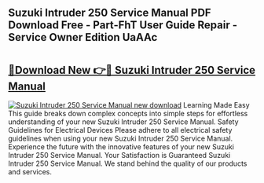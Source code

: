 ## Suzuki Intruder 250 Service Manual PDF Download Free - Part-FhT User Guide Repair - Service Owner Edition UaAAc

# <h2><a href="http://bc74758.oget.top/?id=Suzuki+Intruder+250+Service+Manual">🔗Download New 👉🔴 Suzuki Intruder 250 Service Manual</a></h2>

[![Suzuki Intruder 250 Service Manual new download](https://i.imgur.com/5g1atiW.png)](http://bc74758.oget.top/?id=Suzuki+Intruder+250+Service+Manual)
Learning Made Easy This guide breaks down complex concepts into simple steps for effortless understanding of your new Suzuki Intruder 250 Service Manual. Safety Guidelines for Electrical Devices Please adhere to all electrical safety guidelines when using your new Suzuki Intruder 250 Service Manual. Experience the future with the innovative features of your new Suzuki Intruder 250 Service Manual. Your Satisfaction is Guaranteed Suzuki Intruder 250 Service Manual. We stand behind the quality of our products and services.
